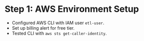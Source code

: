 # Step 1: AWS Environment Setup
- Configured AWS CLI with IAM user `etl-user`.
- Set up billing alert for free tier.
- Tested CLI with `aws sts get-caller-identity`.
